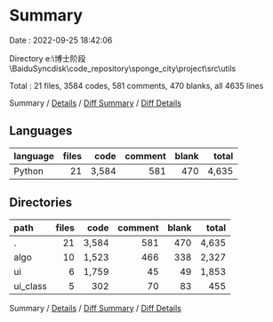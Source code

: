 # Summary

Date : 2022-09-25 18:42:06

Directory e:\\博士阶段\\BaiduSyncdisk\\code_repository\\sponge_city\\project\\src\\utils

Total : 21 files,  3584 codes, 581 comments, 470 blanks, all 4635 lines

Summary / [Details](details.md) / [Diff Summary](diff.md) / [Diff Details](diff-details.md)

## Languages
| language | files |  code | comment | blank | total |
| :------- | ----: | ----: | ------: | ----: | ----: |
| Python   |    21 | 3,584 |     581 |   470 | 4,635 |

## Directories
| path     | files |  code | comment | blank | total |
| :------- | ----: | ----: | ------: | ----: | ----: |
| .        |    21 | 3,584 |     581 |   470 | 4,635 |
| algo     |    10 | 1,523 |     466 |   338 | 2,327 |
| ui       |     6 | 1,759 |      45 |    49 | 1,853 |
| ui_class |     5 |   302 |      70 |    83 |   455 |

Summary / [Details](details.md) / [Diff Summary](diff.md) / [Diff Details](diff-details.md)